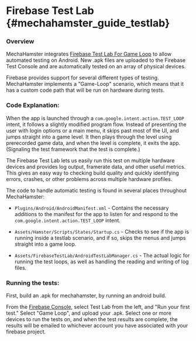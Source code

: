 Firebase Test Lab {#mechahamster_guide_testlab}
================

### Overview

MechaHamster integrates [Firebase Test Lab For Game Loop][] to allow
automated testing on Android.  New .apk files are uploaded to
the Firebase Test Console and are automatically tested
on an array of physical devices.

Firebase provides support for several different types
of testing.  MechaHamster implements a "Game-Loop" scenario,
which means that it has a custom code path that will be run on
hardware during tests.

### Code Explanation:

When the app is launched through a
`com.google.intent.action.TEST_LOOP` intent, it follows a
slightly modified program flow.  Instead of presenting the
user with login options or a main menu, it skips past most
of the UI, and jumps straight into a game level.  It then
plays through the level using prerecorded game data, and when
the level is complete, it exits the app.  (Signaling the test
framework that the test is complete.)

The Firebase Test Lab lets us easily run this test on multiple
hardware devices and provides log output, framerate
data, and other useful metrics.  This gives an easy way to
checking build quality and quickly identifying errors, crashes,
or other problems across multiple hardware profiles.

The code to handle automatic testing is found in several
places throughout MechaHamster:

* `Plugins/Android/AndroidManifest.xml` - Contains the necessary
additions to the manifest for the app to listen for and respond
to the `com.google.intent.action.TEST_LOOP` intent.

* `Assets/Hamster/Scripts/States/Startup.cs` - Checks to see if
the app is running inside a testlab scenario, and if so,
skips the menus and jumps straight into a game loop.

* `Assets/FirebaseTestLab/AndroidTestLabManager.cs` - The actual logic
for running the test loops, as well as handling the reading
and writing of log files.


### Running the tests:

First, build an .apk for mechahamster, by running an android build.

From the [Firebase Console][], select Test Lab from the left,
and "Run your first test."  Select "Game Loop", and upload your .apk.
Select one or more devices to run the tests on, and when the test
results are complete, the results will be emailed to
whichever account you have associated with your firebase project.

<br>

  [Firebase Test Lab For Game Loop]: https://firebase.google.com/docs/test-lab/game-loop
  [Firebase Console]: https://console.firebase.google.com/

